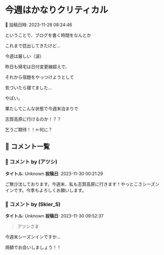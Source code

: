 # 今週はかなりクリティカル

📅 投稿日時: 2023-11-28 08:24:46

ということで、ブログを書く時間をなんとか


これまで捻出してきたけど…


今週は厳しい（涙）





昨日も帰宅は日付変更線超えで、


それから宿題をやっつけようとして


気づいたら寝てました…


やばい。





果たしてこんな状態で今週末泊まりで


志賀高原に行けるのか！？？


乞うご期待！！←何に？

## 💬 コメント一覧

### 💬 コメント by (アツシ)
**タイトル**: Unknown
**投稿日**: 2023-11-30 00:21:29

ご無沙汰しております。今週末、私も志賀高原に行きます！やっとこさシーズンインです。今季もよろしくお願いします。

### 💬 コメント by (Skier_S)
**タイトル**: Unknown
**投稿日**: 2023-11-30 09:52:37

>アツシさま



今週末シーズンインですか…

焼額でお会いしましょう！！

